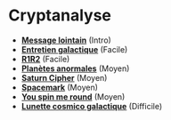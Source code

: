 # Cryptanalyse

* [**Message lointain**](MessageLointain/) (Intro)
* [**Entretien galactique**](EntretienGalactique/) (Facile)
* [**R1R2**](R1R2/) (Facile)
* [**Planètes anormales**](PlanetesAnormales/) (Moyen)
* [**Saturn Cipher**](SaturnCipher/) (Moyen)
* [**Spacemark**](Spacemark/) (Moyen)
* [**You spin me round**](YouSpinMeRound/) (Moyen)
* [**Lunette cosmico galactique**](LunetteCosmicoGalactique/) (Difficile)